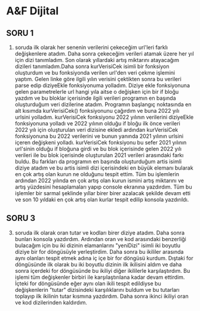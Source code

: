 # A&F Dijital
 
SORU 1
--------------------------------------------
 1. soruda ilk olarak her senenin verilerini çekeceğim url'leri farklı değişkenlere atadım. Daha sonra çekeceğim verileri atamak üzere her yıl için dizi tanımladım. Son olarak yıllardaki artış miktarını atayacağım dizileri tanımladım.Daha sonra kurVerisiCek isimli bir fonksiyon oluşturdum ve bu fonksiyonda verilen url'den veri çekme işlemini yaptım. Gelen linke göre ilgili yılın verisini çektikten sonra bu verileri parse edip diziyeEkle fonksiyonuma yolladım. Diziye ekle fonksiyonuna gelen parametrelerle url hangi yıla aitse o değişken için bir if bloğu yazdım ve bu bloklar içerisinde ilgili verileri programın en başında oluşturduğum veri dizilerine atadım. Programın başlangıç noktasında en alt kısımda kurVerisiCek() fonksiyonunu çağırdım ve buna 2022 yılı urlsini yolladım. kurVerisiCek fonksiyonu 2022 yılının verilerini diziyeEkle fonksiyonuna yolladı ve 2022 yılının olduğu if bloğu ilk önce verileri 2022 yılı için oluşturulan veri dizisine ekledi ardından kurVerisiCek fonksiyonuna bu 2022 verilerini ve bunun yanında 2021 yılının urlsini içeren değişkeni yolladı. kurVerisiCek fonksiyonu bu sefer 2021 yılının url'sinin olduğu if bloğuna girdi ve bu blok içerisinde gelen 2022 yılı verileri ile bu blok içerisinde oluşturulan 2021 verileri arasındaki farkı buldu. Bu farkları da programın en başında oluşturduğum artis isimli diziye atadım ve bu artis isimli dizi içerisindeki en büyük elemanı bularak en çok artış olan kurun ne olduğunu tespit ettim. Tüm bu işlemlerin ardından 2022 yılında en çok artış olan kurun ismini artış miktarını ve artış yüzdesini hesaplamaları yapıp console ekranına yazdırdım. Tüm bu işlemler bir sarmal şeklinde yıllar birer birer azalacak şekilde devam etti ve son 10 yıldaki en çok artış olan kurlar tespit edilip konsola yazdırıldı. 


SORU 3 
-----------------------------------------

3. soruda ilk olarak oran tutar ve kodları birer diziye atadım. Daha sonra bunları konsola yazdırdım. Ardından oran ve kod arasındaki benzerliği bulacağım için bu iki dizinin elamanlarını "yeniDizi" isimli iki boyutlu diziye bir for döngüsüyle yerleştirdim. Daha sonra bu ikililer arasında aynı olanları tespit etmek adına iç içe bir for döngüsü kurdum. Dıştaki for döngüsünde ilk olarak bu iki boyutlu dizinin ilk ikilisini aldım ve daha sonra içerdeki for döngüsünde bu ikiliyi diğer ikililerle karşılaştırdım. Bu işlemi tüm değişkenler birbiri ile karşılaştırılana kadar devam ettirdim. İçteki for döngüsünde eğer aynı olan ikili tespit edildiyse bu değişkenlerin "tutar" dizisindeki karşılıklarını buldum ve bu tutarları toplayıp ilk ikilinin tutar kısmına yazdırdım. Daha sonra ikinci ikiliyi oran ve kod dizilerinden kaldırdım.
